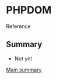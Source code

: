 # <a name="title">PHPDOM</a>

Reference

## <a name="summary">Summary</a>
* Not yet

[Main summary](../readme.md#summary)